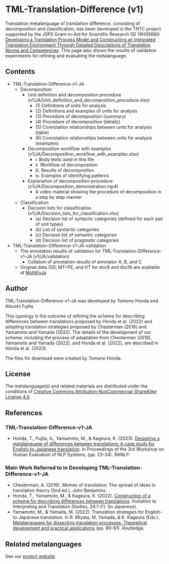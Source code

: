# TML-Translation-Difference (v1)
Translation metalanguage of translation difference, consisting of decomposition and classification, has been developed in the TNTC project supported by the JSPS Grant-in-Aid for Scientific Research (S) 19H05660: [Developing a Translation Process Model and Constructing an Integrated Translation Environment Through Detailed Descriptions of Translation Norms and Competences](https://tntc.p.u-tokyo.ac.jp/en/).
This page also shows the results of validation experiments for refining and evaluating the metalanguage.

## Contents
* TML-Translation-Difference-v1-JA
    * Decomposition
        * Unit definition and decomposition procedure (v1/JA/Unit_definition_and_decomposition_procedure.xlsx)
            * (1) Definitions of units for analysis
            * (2) Definitions and examples of units for analysis
            * (3) Procedure of decomposition (summary)
            * (4) Procedure of decomposition (details)
            * (5) Connotation relationships between units for analysis (table)
            * (6) Connotation relationships between units for analysis (examples)
        * Decomposition workflow with examples (v1/JA/Decomposition_workflow_with_examples.xlsx)
            * i. Body texts used in this file 
            * ii. Workflow of decomposition
            * iii. Results of decomposition
            * iv. Examples of identifying patterns
        * Explanation of decomposition procedure (v1/JA/Decomposition_demonstration.mp4)
            * A video material showing the procedure of decomposition in a step by step manner
    * Classification
        * Decision lists for classification (v1/JA/Decision_lists_for_classification.xlsx)
            * (a) Decision list of syntactic categories (defined for each pair of unit types)
            * (b) List of syntactic categories
            * (c) Decision list of semantic categories
            * (d) Decision list of pragmatic categories
* TML-Translation-Difference-v1-JA-validation 
    * The annotation results of validation for TML-Translation-Difference-v1-JA (v1/JA/validation)
        * Collation of annotation results of annotator A, B, and C 
    * Original data (SD, MT+PE, and HT for doc8 and doc9) are available at [MultiEnJa](https://github.com/tntc-project/MultiEnJa)


## Author
TML-Translation-Difference-v1-JA was developed by Tomono Honda and Atsushi Fujita.

This typology is the outcome of refining the scheme for describing differences between translations proposed by Honda et al. (2022) and adopting translation strategies proposed by Chesterman (2016) and Yamamoto and Yamada (2022). The details of the development of our scheme, including the process of adaptation from Chesterman (2016), Yamamoto and Yamada (2022), and Honda et al. (2022), are described in Honda et al. (2023).

The files for download were created by Tomono Honda.


## License
The metalanguage(s) and related materials are distributed under the conditions of [Creative Commons Attribution-NonCommercial-ShareAlike License 4.0](https://creativecommons.org/licenses/by-nc-sa/4.0/).


## References
### TML-Translation-Difference-v1-JA
* Honda, T., Fujita, A., Yamamoto, M., & Kageura, K. (2023). [Designing a metalanguage of differences between translations: A case study for English-to-Japanese translation](https://aclanthology.org/2023.humeval-1.3/). In Proceedings of the 3rd Workshop on Human Evaluation of NLP Systems, (pp. 23-34). RANLP.

### Main Work Referred to in Developing TML-Translation-Difference-v1-JA
* Chesterman, A. (2016). Memes of translation: The spread of ideas in translation theory (2nd ed.). John Benjamins.
* Honda, T., Yamamoto, M., & Kageura, K. (2022). [Construction of a scheme for describing differences between translations](http://honyakukenkyu.sakura.ne.jp/shotai_vol24/No_24_001-Honda_et-al.pdf). Invitation to Interpreting and Translation Studies, 24:1-21. (In Japanese).
* Yamamoto, M., & Yamada, M. (2022). Translation strategies for English-to-Japanese translation. In R. Miyata, M. Yamada, & K. Kageura (Eds.), [Metalanguages for dissecting translation processes: Theoretical development and practical applications](https://doi.org/10.4324/9781003250852) (pp. 80–91). Routledge.


## Related metalanguages
See our [project website](https://tntc-project.github.io/).